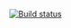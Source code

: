 [![Build status](https://ci.appveyor.com/api/projects/status/7hke86j8l2jfx0nc/branch/main?svg=true)](https://ci.appveyor.com/project/KrasovskiyAV/avtoqahomework2-6v5bq/branch/main)
